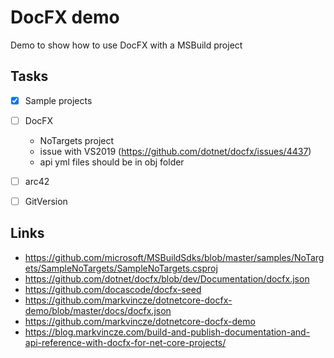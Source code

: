 # DocFX demo
Demo to show how to use DocFX with a MSBuild project

## Tasks
- [x] Sample projects
- [ ] DocFX
  - NoTargets project
  - issue with VS2019 (https://github.com/dotnet/docfx/issues/4437)
  - api yml files should be in obj folder
- [ ] arc42
- [ ] GitVersion


## Links

- https://github.com/microsoft/MSBuildSdks/blob/master/samples/NoTargets/SampleNoTargets/SampleNoTargets.csproj
- https://github.com/dotnet/docfx/blob/dev/Documentation/docfx.json
- https://github.com/docascode/docfx-seed
- https://github.com/markvincze/dotnetcore-docfx-demo/blob/master/docs/docfx.json
- https://github.com/markvincze/dotnetcore-docfx-demo
- https://blog.markvincze.com/build-and-publish-documentation-and-api-reference-with-docfx-for-net-core-projects/

